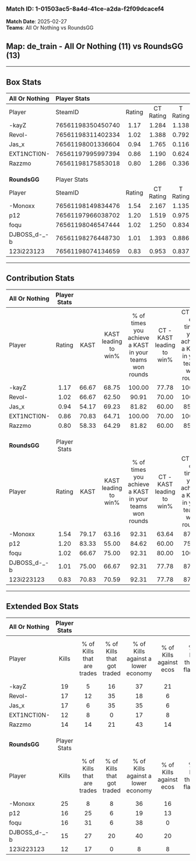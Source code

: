 ### Match ID: 1-01503ac5-8a4d-41ce-a2da-f2f09dcacef4  
**Match Date**: 2025-02-27  
**Teams**: All Or Nothing vs RoundsGG  

## **Map**: de_train - All Or Nothing (11) vs RoundsGG (13)  
---  

## Box Stats  

| **All Or Nothing** | Player Stats      |        |           |          |       |       |       |         |        |      |     |
| :- | :- | :-: | :-: | :-: | :-: | :-: | :-: | :-: | :-: | :-: | :-: |
| Player             | SteamID           | Rating | CT Rating | T Rating | KAST  |  ADR  | Kills | Assists | Deaths | K/D  | HS% |
| -kayZ              | 76561198350450740 |  1.17  |   1.284   |  1.138   | 66.67 | 80.9  |  19   |    2    |   15   | 1.27 | 52  |
| Revol-             | 76561198311402334 |  1.02  |   1.388   |  0.792   | 66.67 | 85.1  |  17   |    3    |   19   | 0.89 | 82  |
| Jas_x              | 76561198001336604 |  0.94  |   1.765   |  0.116   | 54.17 | 80.8  |  17   |    3    |   18   | 0.94 | 64  |
| EXT1NCTI0N-        | 76561197995997394 |  0.86  |   1.190   |  0.624   | 70.83 | 49.6  |  12   |    1    |   14   | 0.86 | 41  |
| Razzmo             | 76561198175853018 |  0.80  |   1.286   |  0.336   | 58.33 | 61.6  |  14   |    3    |   18   | 0.78 | 78  |
|                    |                   |        |           |          |       |       |       |         |        |      |     |
|                    |                   |        |           |          |       |       |       |         |        |      |     |
|                    |                   |        |           |          |       |       |       |         |        |      |     |
| **RoundsGG**       | Player Stats      |        |           |          |       |       |       |         |        |      |     |
| Player             | SteamID           | Rating | CT Rating | T Rating | KAST  |  ADR  | Kills | Assists | Deaths | K/D  | HS% |
| -Monoxx            | 76561198149834476 |  1.54  |   2.167   |  1.135   | 79.17 | 113.0 |  25   |    4    |   17   | 1.47 | 48  |
| p12                | 76561197966038702 |  1.20  |   1.519   |  0.975   | 83.33 | 76.8  |  16   |    4    |   14   | 1.14 | 68  |
| foqu               | 76561198046547444 |  1.02  |   1.250   |  0.834   | 66.67 | 60.5  |  16   |    3    |   14   | 1.14 | 25  |
| DJBOSS_d-_-b       | 76561198276448730 |  1.01  |   1.393   |  0.886   | 75.00 | 75.1  |  15   |    4    |   18   | 0.83 | 86  |
| 123i223123         | 76561198074134659 |  0.83  |   0.953   |  0.837   | 70.83 | 48.9  |  12   |    4    |   16   | 0.75 | 33  |
---  

## Contribution Stats  

| **All Or Nothing** | Player Stats |       |                      |                                                        |                           |                                                             |                          |                                                            |
| :- | :-: | :-: | :-: | :-: | :-: | :-: | :-: | :-: |
| Player             |    Rating    | KAST  | KAST leading to win% | % of times you achieve a KAST in your teams won rounds | CT - KAST leading to win% | CT - % of times you achieve a KAST in your teams won rounds | T - KAST leading to win% | T - % of times you achieve a KAST in your teams won rounds |
| -kayZ              |     1.17     | 66.67 |        68.75         |                         100.00                         |           77.78           |                           100.00                            |          57.14           |                           100.00                           |
| Revol-             |     1.02     | 66.67 |        62.50         |                         90.91                          |           70.00           |                           100.00                            |          50.00           |                           75.00                            |
| Jas_x              |     0.94     | 54.17 |        69.23         |                         81.82                          |           60.00           |                            85.71                            |          100.00          |                           75.00                            |
| EXT1NCTI0N-        |     0.86     | 70.83 |        64.71         |                         100.00                         |           70.00           |                           100.00                            |          57.14           |                           100.00                           |
| Razzmo             |     0.80     | 58.33 |        64.29         |                         81.82                          |           60.00           |                            85.71                            |          75.00           |                           75.00                            |
|                    |              |       |                      |                                                        |                           |                                                             |                          |                                                            |
|                    |              |       |                      |                                                        |                           |                                                             |                          |                                                            |
|                    |              |       |                      |                                                        |                           |                                                             |                          |                                                            |
| **RoundsGG**       | Player Stats |       |                      |                                                        |                           |                                                             |                          |                                                            |
| Player             |    Rating    | KAST  | KAST leading to win% | % of times you achieve a KAST in your teams won rounds | CT - KAST leading to win% | CT - % of times you achieve a KAST in your teams won rounds | T - KAST leading to win% | T - % of times you achieve a KAST in your teams won rounds |
| -Monoxx            |     1.54     | 79.17 |        63.16         |                         92.31                          |           63.64           |                            87.50                            |          62.50           |                           100.00                           |
| p12                |     1.20     | 83.33 |        55.00         |                         84.62                          |           60.00           |                            75.00                            |          50.00           |                           100.00                           |
| foqu               |     1.02     | 66.67 |        75.00         |                         92.31                          |           80.00           |                           100.00                            |          66.67           |                           80.00                            |
| DJBOSS_d-_-b       |     1.01     | 75.00 |        66.67         |                         92.31                          |           77.78           |                            87.50                            |          55.56           |                           100.00                           |
| 123i223123         |     0.83     | 70.83 |        70.59         |                         92.31                          |           77.78           |                            87.50                            |          62.50           |                           100.00                           |
---  

## Extended Box Stats  

| **All Or Nothing** | Player Stats |                            |                            |                                    |                         |                              |                                 |        |                             |                                     |                          |                               |                            |
| :- | :-: | :-: | :-: | :-: | :-: | :-: | :-: | :-: | :-: | :-: | :-: | :-: | :-: |
| Player             |    Kills     | % of Kills that are trades | % of Kills that got traded | % of Kills against a lower economy | % of Kills against ecos | % of Kills that are flawless | % of Kills that are close duels | Deaths | % of Deaths that get traded | % of Deaths against a lower economy | % of Deaths against ecos | % of Deaths that are flawless | % of Deaths that are close |
| -kayZ              |      19      |             5              |             16             |                 37                 |           21            |              74              |                5                |   15   |             13              |                  7                  |            7             |              53               |             7              |
| Revol-             |      17      |             12             |             35             |                 18                 |            6            |              65              |                6                |   19   |             16              |                 11                  |            5             |              58               |             0              |
| Jas_x              |      17      |             6              |             35             |                 35                 |            6            |              71              |                0                |   18   |              0              |                 17                  |            11            |              83               |             6              |
| EXT1NCTI0N-        |      12      |             8              |             0              |                 17                 |            8            |              92              |                0                |   14   |             14              |                 14                  |            7             |              93               |             0              |
| Razzmo             |      14      |             14             |             21             |                 43                 |           14            |              57              |                0                |   18   |              0              |                 17                  |            6             |              72               |             0              |
|                    |              |                            |                            |                                    |                         |                              |                                 |        |                             |                                     |                          |                               |                            |
|                    |              |                            |                            |                                    |                         |                              |                                 |        |                             |                                     |                          |                               |                            |
|                    |              |                            |                            |                                    |                         |                              |                                 |        |                             |                                     |                          |                               |                            |
| **RoundsGG**       | Player Stats |                            |                            |                                    |                         |                              |                                 |        |                             |                                     |                          |                               |                            |
| Player             |    Kills     | % of Kills that are trades | % of Kills that got traded | % of Kills against a lower economy | % of Kills against ecos | % of Kills that are flawless | % of Kills that are close duels | Deaths | % of Deaths that get traded | % of Deaths against a lower economy | % of Deaths against ecos | % of Deaths that are flawless | % of Deaths that are close |
| -Monoxx            |      25      |             8              |             8              |                 36                 |           16            |              84              |                0                |   17   |             29              |                 18                  |            0             |              82               |             6              |
| p12                |      16      |             25             |             6              |                 19                 |           13            |              69              |                6                |   14   |             21              |                 36                  |            14            |              57               |             0              |
| foqu               |      16      |             31             |             6              |                 38                 |            0            |              75              |                0                |   14   |              7              |                 21                  |            7             |              79               |             7              |
| DJBOSS_d-_-b       |      15      |             27             |             20             |                 40                 |           20            |              67              |                7                |   18   |             33              |                 11                  |            0             |              67               |             0              |
| 123i223123         |      12      |             17             |             0              |                 8                  |            8            |              50              |                0                |   16   |             19              |                 25                  |            6             |              75               |             0              |
